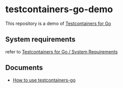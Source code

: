 # testcontainers-go-demo

This repository is a demo of [Testcontainers for Go](https://golang.testcontainers.org)

## System requirements

refer to [Testcontainers for Go / System Requirements](https://golang.testcontainers.org/system_requirements/)

## Documents

- [How to use testcontainers-go](./docs/)
